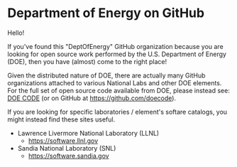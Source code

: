 # Department of Energy on GitHub  

Hello!

If you've found this "DeptOfEnergy" GitHub organization because you are looking for open source work performed by the U.S. Department of Energy (DOE), then you have (almost) come to the right place!

Given the distributed nature of DOE, there are actually many GitHub organizations attached to various National Labs and other DOE elements. For the full set of open source code available from DOE, please instead see: [DOE CODE](https://www.osti.gov/doecode/) (or on GitHub at <https://github.com/doecode>).

If you are looking for specific laboratories / element's softare catalogs, you might instead find these sites useful.

- Lawrence Livermore National Laboratory (LLNL)
  - <https://software.llnl.gov>
- Sandia National Laboratory (SNL)
  - <https://software.sandia.gov>
